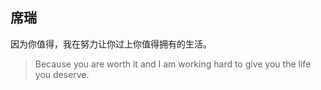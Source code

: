 ## 席瑞
因为你值得，我在努力让你过上你值得拥有的生活。
> Because you are worth it and I am working hard to give you the life you deserve.
